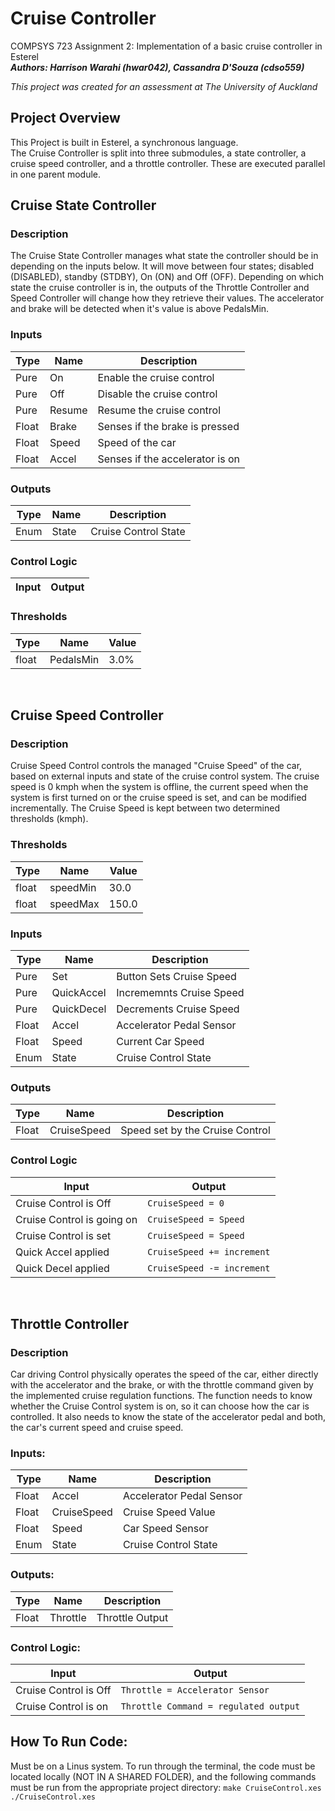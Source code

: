 # Cruise Controller
COMPSYS 723 Assignment 2: Implementation of a basic cruise controller in Esterel\
***Authors: Harrison Warahi (hwar042), Cassandra D'Souza (cdso559)***

*This project was created for an assessment at The University of Auckland*

## Project Overview
This Project is built in Esterel, a synchronous language.\
The Cruise Controller is split into three submodules, a state controller, a cruise speed controller, and a throttle controller. These are executed parallel in one parent module.

## Cruise State Controller
### Description
The Cruise State Controller manages what state the controller should be in depending on the inputs below. It will move between four states; disabled (DISABLED), standby (STDBY), On (ON) and Off (OFF). Depending on which state the cruise controller is in, the outputs of the Throttle Controller and Speed Controller will change how they retrieve their values.
The accelerator and brake will be detected when it's value is above PedalsMin.
### Inputs
| Type| Name | Description|
| --- | --- | --- |
| Pure | On | Enable the cruise control |
| Pure | Off | Disable the cruise control |
| Pure | Resume | Resume the cruise control |
| Float | Brake | Senses if the brake is pressed |
| Float | Speed | Speed of the car |
| Float | Accel | Senses if the accelerator is on |
### Outputs 
| Type| Name | Description|
| --- | --- | --- |
| Enum  | State | Cruise Control State |
### Control Logic
| Input| Output |
| --- | --- |
### Thresholds
| Type| Name | Value |
| --- | --- | --- |
| float | PedalsMin | 3.0% |

<br/>

## Cruise Speed Controller
### Description
Cruise Speed Control controls the managed "Cruise Speed" of the car, based on external inputs and state of the cruise control system. The cruise speed is 0 kmph when the system is offline, the current speed when the system is first turned on or the cruise speed is set, and can be modified incrementally. The Cruise Speed is kept between two determined thresholds (kmph).

### Thresholds
| Type| Name | Value |
| --- | --- | --- |
| float | speedMin | 30.0 |
| float | speedMax | 150.0 | 

### Inputs
| Type| Name | Description|
| --- | --- | --- |
| Pure | Set | Button Sets Cruise Speed |
| Pure | QuickAccel | Incrememnts Cruise Speed |
| Pure | QuickDecel | Decrements Cruise Speed |
| Float | Accel | Accelerator Pedal Sensor |
| Float | Speed | Current Car Speed |
| Enum  | State | Cruise Control State |


### Outputs 
| Type| Name | Description|
| --- | --- | --- |
| Float | CruiseSpeed | Speed set by the Cruise Control |


### Control Logic
| Input| Output |
| --- | --- |
| Cruise Control is Off | `CruiseSpeed = 0` |
| Cruise Control is going on | `CruiseSpeed = Speed` |
| Cruise Control is set | `CruiseSpeed = Speed` |
| Quick Accel applied | `CruiseSpeed += increment` |
| Quick Decel applied | `CruiseSpeed -= increment` |
<br/>

## Throttle Controller
### Description
Car driving Control physically operates the speed of the car, either directly with the accelerator and the brake, or with the throttle command given by the implemented cruise regulation functions. The function needs to know whether the Cruise Control system is on, so it can choose how the car is controlled. It also needs to know the state of the accelerator pedal and both, the car's current speed and cruise speed.

### Inputs:
| Type| Name | Description|
| --- | --- | --- |
| Float | Accel | Accelerator Pedal Sensor |
| Float | CruiseSpeed | Cruise Speed Value |
| Float | Speed | Car Speed Sensor |
| Enum  | State | Cruise Control State |


### Outputs:
| Type| Name | Description|
| --- | --- | --- |
| Float | Throttle | Throttle Output |


### Control Logic:
| Input| Output |
| --- | --- |
| Cruise Control is Off | `Throttle = Accelerator Sensor` |
| Cruise Control is on | `Throttle Command = regulated output` |

## How To Run Code:
Must be on a Linus system.
To run through the terminal, the code must be located locally (NOT IN A SHARED FOLDER), and the following commands must be run from the appropriate project directory:
`make CruiseControl.xes`\
`./CruiseControl.xes`
